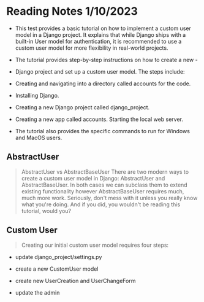 # Reading Notes 1/10/2023

- This test provides a basic tutorial on how to implement a custom user model in a Django project. It explains that while Django ships with a built-in User model for authentication, it is recommended to use a custom user model for more flexibility in real-world projects.

- The tutorial provides step-by-step instructions on how to create a new -

- Django project and set up a custom user model. The steps include:

- Creating and navigating into a directory called accounts for the code.

- Installing Django.

- Creating a new Django project called django_project.

- Creating a new app called accounts.
Starting the local web server.

- The tutorial also provides the specific commands to run for Windows and MacOS users.

## AbstractUser

> AbstractUser vs AbstractBaseUser
There are two modern ways to create a custom user model in Django: AbstractUser and AbstractBaseUser. In both cases we can subclass them to extend existing functionality however AbstractBaseUser requires much, much more work. Seriously, don't mess with it unless you really know what you're doing. And if you did, you wouldn't be reading this tutorial, would you?

## Custom User

> Creating our initial custom user model requires four steps:

- update django_project/settings.py

- create a new CustomUser model

- create new UserCreation and UserChangeForm

- update the admin

